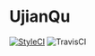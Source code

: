 # UjianQu

[![StyleCI](https://github.styleci.io/repos/165168411/shield?branch=master)](https://github.styleci.io/repos/165168411) ![TravisCI](https://api.travis-ci.org/nim4n136/ujianQu.svg?branch=master)

